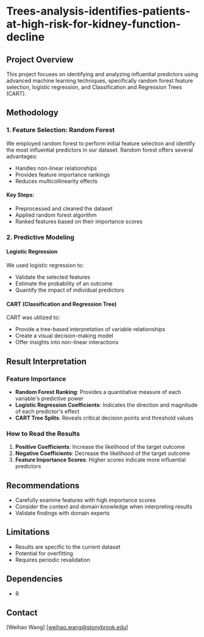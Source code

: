 # Trees-analysis-identifies-patients-at-high-risk-for-kidney-function-decline

## Project Overview
This project focuses on identifying and analyzing influential predictors using advanced machine learning techniques, specifically random forest feature selection, logistic regression, and Classification and Regression Trees (CART).

## Methodology

### 1. Feature Selection: Random Forest
We employed random forest to perform initial feature selection and identify the most influential predictors in our dataset. Random forest offers several advantages:
- Handles non-linear relationships
- Provides feature importance rankings
- Reduces multicollinearity effects

#### Key Steps:
- Preprocessed and cleaned the dataset
- Applied random forest algorithm
- Ranked features based on their importance scores

### 2. Predictive Modeling

#### Logistic Regression
We used logistic regression to:
- Validate the selected features
- Estimate the probability of an outcome
- Quantify the impact of individual predictors

#### CART (Classification and Regression Tree)
CART was utilized to:
- Provide a tree-based interpretation of variable relationships
- Create a visual decision-making model
- Offer insights into non-linear interactions

## Result Interpretation

### Feature Importance
- **Random Forest Ranking**: Provides a quantitative measure of each variable's predictive power
- **Logistic Regression Coefficients**: Indicates the direction and magnitude of each predictor's effect
- **CART Tree Splits**: Reveals critical decision points and threshold values

### How to Read the Results
1. **Positive Coefficients**: Increase the likelihood of the target outcome
2. **Negative Coefficients**: Decrease the likelihood of the target outcome
3. **Feature Importance Scores**: Higher scores indicate more influential predictors

## Recommendations
- Carefully examine features with high importance scores
- Consider the context and domain knowledge when interpreting results
- Validate findings with domain experts

## Limitations
- Results are specific to the current dataset
- Potential for overfitting
- Requires periodic revalidation

## Dependencies
- R

## Contact
[Weihao Wang]
[weihao.wang@stonybrook.edu]
